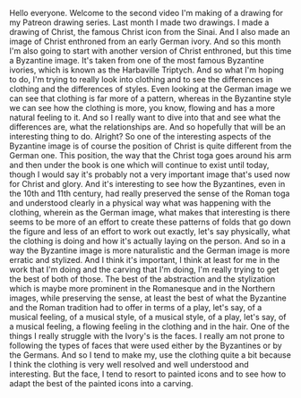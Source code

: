  Hello everyone. Welcome to the second video I'm making of a drawing for my Patreon drawing series. Last month I made two drawings. I made a drawing of Christ, the famous Christ icon from the Sinai. And I also made an image of Christ enthroned from an early German ivory. And so this month I'm also going to start with another version of Christ enthroned, but this time a Byzantine image. It's taken from one of the most famous Byzantine ivories, which is known as the Harbaville Triptych. And so what I'm hoping to do, I'm trying to really look into clothing and to see the differences in clothing and the differences of styles. Even looking at the German image we can see that clothing is far more of a pattern, whereas in the Byzantine style we can see how the clothing is more, you know, flowing and has a more natural feeling to it. And so I really want to dive into that and see what the differences are, what the relationships are. And so hopefully that will be an interesting thing to do. Alright? So one of the interesting aspects of the Byzantine image is of course the position of Christ is quite different from the German one. This position, the way that the Christ toga goes around his arm and then under the book is one which will continue to exist until today, though I would say it's probably not a very important image that's used now for Christ and glory. And it's interesting to see how the Byzantines, even in the 10th and 11th century, had really preserved the sense of the Roman toga and understood clearly in a physical way what was happening with the clothing, wherein as the German image, what makes that interesting is there seems to be more of an effort to create these patterns of folds that go down the figure and less of an effort to work out exactly, let's say physically, what the clothing is doing and how it's actually laying on the person. And so in a way the Byzantine image is more naturalistic and the German image is more erratic and stylized. And I think it's important, I think at least for me in the work that I'm doing and the carving that I'm doing, I'm really trying to get the best of both of those. The best of the abstraction and the stylization which is maybe more prominent in the Romanesque and in the Northern images, while preserving the sense, at least the best of what the Byzantine and the Roman tradition had to offer in terms of a play, let's say, of a musical feeling, of a musical style, of a musical style, of a play, let's say, of a musical feeling, a flowing feeling in the clothing and in the hair. One of the things I really struggle with the Ivory's is the faces. I really am not prone to following the types of faces that were used either by the Byzantines or by the Germans. And so I tend to make my, use the clothing quite a bit because I think the clothing is very well resolved and well understood and interesting. But the face, I tend to resort to painted icons and to see how to adapt the best of the painted icons into a carving.